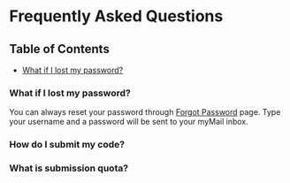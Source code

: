 # Frequently Asked Questions

## Table of Contents

- [What if I lost my password?](#reset-password)

### <a name="reset-password"></a> What if I lost my password?

You can always reset your password through [Forgot Password](/forgot_password) page. 
Type your username and a password will be sent to your myMail inbox.

### How do I submit my code?

### What is submission quota?